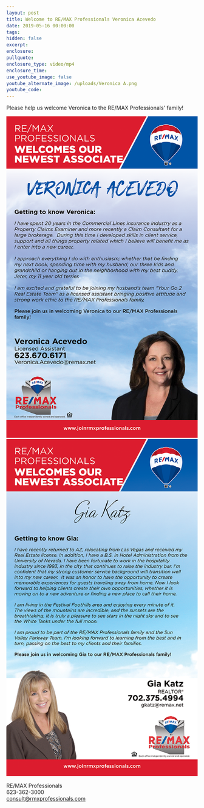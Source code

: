 ```yaml
---
layout: post
title: Welcome to RE/MAX Professionals Veronica Acevedo
date: 2019-05-16 00:00:00
tags:
hidden: false
excerpt:
enclosure:
pullquote:
enclosure_type: video/mp4
enclosure_time:
use_youtube_image: false
youtube_alternate_image: /uploads/Veronica A.png
youtube_code:
---
```


Please help us welcome Veronica to the RE/MAX Professionals' family\!

![](/uploads/veronica-a.png)![](/uploads/190205-welcomeaboard-gkatz-v1-1.png)

RE/MAX Professionals<br>623-362-3000<br>consult@rmxprofessionals.com
